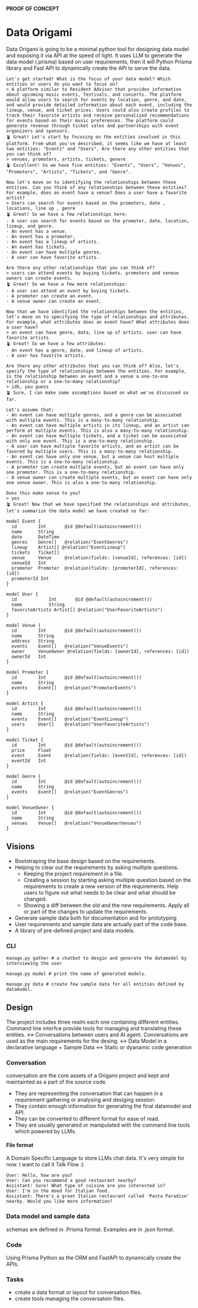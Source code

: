 **PROOF OF CONCEPT**

# Data Origami

Data Origami is going to be a minimal python tool for designing data model and exposing it via API at the speed of light. It uses LLM to generate the data model (.prisma) based on user requirements, then it will Python Prisma library and Fast API to dynamically create the API to serve the data. 

```
Let's get started! What is the focus of your data model? Which entities or users do you want to focus on?
> A platform similar to Resident Advisor that provides information about upcoming music events, festivals, and concerts. The platform would allow users to search for events by location, genre, and date, and would provide detailed information about each event, including the lineup, venue, and ticket prices. Users could also create profiles to track their favorite artists and receive personalized recommendations for events based on their music preferences. The platform could generate revenue through ticket sales and partnerships with event organizers and sponsors. 
🪴 Great! Let's start by focusing on the entities involved in this platform. From what you've described, it seems like we have at least two entities: "Events" and "Users". Are there any other entities that you can think of?
> venues, promoters, artists, tickets, genere
🪴 Excellent! So we have five entities: "Events", "Users", "Venues", "Promoters", "Artists", "Tickets", and "Genre". 

Now let's move on to identifying the relationships between these entities. Can you think of any relationships between these entities? For example, does an event have a venue? Does a user have a favorite artist?
> Users can search for events based on the promoters, date , locations, line up , genre
🪴 Great! So we have a few relationships here:
- A user can search for events based on the promoter, date, location, lineup, and genre.
- An event has a venue.
- An event has a promoter.
- An event has a lineup of artists.
- An event has tickets.
- An event can have multiple genres.
- A user can have favorite artists.

Are there any other relationships that you can think of?
> users can attend events by buying tickets. promoters and veneue owners can create events. 
🪴 Great! So we have a few more relationships:
- A user can attend an event by buying tickets.
- A promoter can create an event.
- A venue owner can create an event.

Now that we have identified the relationships between the entities, let's move on to specifying the type of relationships and attributes. For example, what attributes does an event have? What attributes does a user have?
> an event can have genre, data, line up of artists. user can have favorite artists
🪴 Great! So we have a few attributes:
- An event has a genre, date, and lineup of artists.
- A user has favorite artists.

Are there any other attributes that you can think of? Also, let's specify the type of relationships between the entities. For example, is the relationship between an event and a venue a one-to-one relationship or a one-to-many relationship?
> idk, you guess
🪴 Sure, I can make some assumptions based on what we've discussed so far. 

Let's assume that:
- An event can have multiple genres, and a genre can be associated with multiple events. This is a many-to-many relationship.
- An event can have multiple artists in its lineup, and an artist can perform at multiple events. This is also a many-to-many relationship.
- An event can have multiple tickets, and a ticket can be associated with only one event. This is a one-to-many relationship.
- A user can have multiple favorite artists, and an artist can be favored by multiple users. This is a many-to-many relationship.
- An event can have only one venue, but a venue can host multiple events. This is a one-to-many relationship.
- A promoter can create multiple events, but an event can have only one promoter. This is a one-to-many relationship.
- A venue owner can create multiple events, but an event can have only one venue owner. This is also a one-to-many relationship.

Does this make sense to you?
> yes
🪴 Great! Now that we have specified the relationships and attributes, let's summarize the data model we have created so far:

model Event {
  id        Int       @id @default(autoincrement())
  name      String
  date      DateTime
  genres    Genre[]   @relation("EventGenres")
  lineup    Artist[] @relation("EventLineup")
  tickets   Ticket[]
  venue     Venue     @relation(fields: [venueId], references: [id])
  venueId   Int
  promoter  Promoter  @relation(fields: [promoterId], references: [id])
  promoterId Int
}

model User {
  id            Int       @id @default(autoincrement())
  name          String
  favoriteArtists Artist[] @relation("UserFavoriteArtists")
}

model Venue {
  id        Int       @id @default(autoincrement())
  name      String
  address   String
  events    Event[]   @relation("VenueEvents")
  owner     VenueOwner @relation(fields: [ownerId], references: [id])
  ownerId   Int
}

model Promoter {
  id        Int       @id @default(autoincrement())
  name      String
  events    Event[]   @relation("PromoterEvents")
}

model Artist {
  id        Int       @id @default(autoincrement())
  name      String
  events    Event[]   @relation("EventLineup")
  users     User[]    @relation("UserFavoriteArtists")
}

model Ticket {
  id        Int       @id @default(autoincrement())
  price     Float
  event     Event     @relation(fields: [eventId], references: [id])
  eventId   Int
}

model Genre {
  id        Int       @id @default(autoincrement())
  name      String
  events    Event[]   @relation("EventGenres")
}

model VenueOwner {
  id        Int       @id @default(autoincrement())
  name      String
  venues    Venue[]   @relation("VenueOwnerVenues")
}
```

## Visions
- Bootstraping the base design based on the requirements.
- Helping to clear out the requirements by asking multiple questions.
	- Keeping the project requirement in a file. 
	- Creating a session by starting asking multiple question based on the requirements to create a new version of the requirements. Help users to figure out what needs to be clear and what should be changed.
	- Showing a diff between the old and the new requirements. Apply all or part of the changes to update the requirements.
- Generate sample data both for documentation and for prototyping 
- User requirements and sample data are actually part of the code base.
- A library of pre-defined project and data models.

### CLI
```shell
manage.py gather # a chatbot to desgin and generate the datamodel by interviewing the user 

manage.py model # print the name of generated models.

manage.py data # create few sample data for all entities defined by datamodel.
```

## Design
The project includes three realm each one containing different entities. Command line interfce provide tools for managing and translating these entities.
<-> Conversations between users and AI agent. Conversations are used as the main requirements for the desing.
<-> Data Model in a declarative language + Sample Data 
<-> Static or dyanamic code generation

### Conversation  
conversation are the core assets of a Origami project and kept and maintainted as a part of the source code.
- They are representing the conversation that can happen in a requirement gathering or analysing and desiging session.
- They contain enough information for generating the final datamodel and API.
- They can be converted to different format for ease of read.
- They are usually generated or manipulated with the command line tools which powered by LLMs.

#### File format
A Domain Specific Language to store LLMs chat data. It's very simple for now.
I want to call it Talk Flow :)

```talkflow
User: Hello, how are you?
User: Can you recommend a good restaurant nearby?
Assistant: Sure! What type of cuisine are you interested in?
User: I'm in the mood for Italian food.
Assistant: There's a great Italian restaurant called 'Pasta Paradise' nearby. Would you like more information?
```


### Data model and sample data
schemas are defined in .Prisma format. Examples are in .json format.

### Code
Using Prisma Python as the ORM and FastAPI to dynamically create the APIs.


### Tasks
- create a data format or layout for conversation files.
- create tools managing the conversatoin files.

